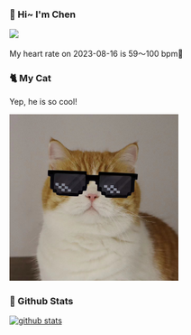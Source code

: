 ### 👋 Hi~ I'm Chen 

![](https://komarev.com/ghpvc/?username=z1cheng&style=flat)

My heart rate on 2023-08-16 is 59～100 bpm💖

### 🐈 My Cat
Yep, he is so cool!

<img src="/images/mycat.jpg" width="300px" />

### 🧐 Github Stats
[![github stats](https://github-readme-stats.vercel.app/api?username=z1cheng&show_icons=true&theme=default)](https://github.com/anuraghazra/github-readme-stats)

